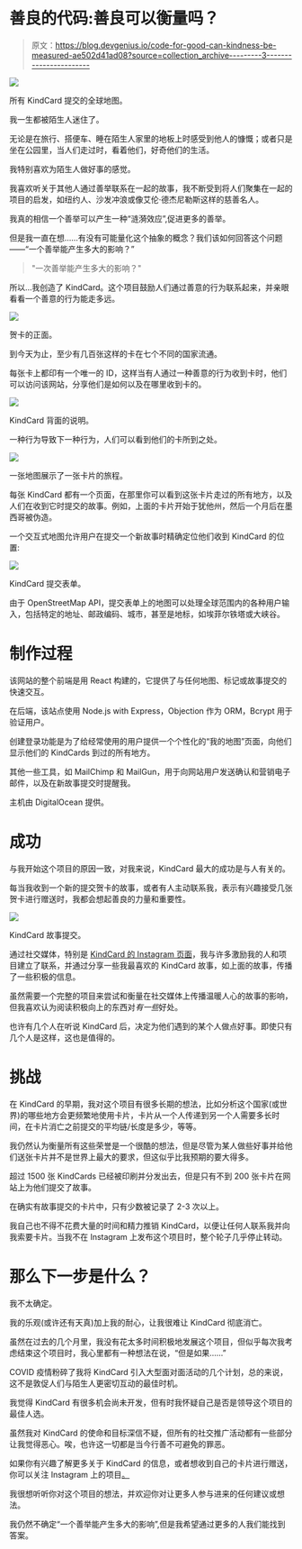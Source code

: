 # 善良的代码:善良可以衡量吗？

> 原文：<https://blog.devgenius.io/code-for-good-can-kindness-be-measured-ae502d41ad08?source=collection_archive---------3----------------------->

![](img/d8478daebee781d1e54a1cf3e711ca5f.png)

所有 KindCard 提交的全球地图。

我一生都被陌生人迷住了。

无论是在旅行、搭便车、睡在陌生人家里的地板上时感受到他人的慷慨；或者只是坐在公园里，当人们走过时，看着他们，好奇他们的生活。

我特别喜欢为陌生人做好事的感觉。

我喜欢听关于其他人通过善举联系在一起的故事，我不断受到将人们聚集在一起的项目的启发，如纽约人、沙发冲浪或像艾伦·德杰尼勒斯这样的慈善名人。

我真的相信一个善举可以产生一种“涟漪效应”,促进更多的善举。

但是我一直在想……有没有可能量化这个抽象的概念？我们该如何回答这个问题——“一个善举能产生多大的影响？”

> "一次善举能产生多大的影响？"

所以…我创造了 KindCard。这个项目鼓励人们通过善意的行为联系起来，并亲眼看看一个善意的行为能走多远。

![](img/a29d9a56e9bbf8cad7f2bb1782331a52.png)

贺卡的正面。

到今天为止，至少有几百张这样的卡在七个不同的国家流通。

每张卡上都印有一个唯一的 ID，这样当有人通过一种善意的行为收到卡时，他们可以访问该网站，分享他们是如何以及在哪里收到卡的。

![](img/6b4ca6d946e0d5bc8d5a1f843c4ac76c.png)

KindCard 背面的说明。

一种行为导致下一种行为，人们可以看到他们的卡所到之处。

![](img/810a36470788b40f0405b775c8e17637.png)

一张地图展示了一张卡片的旅程。

每张 KindCard 都有一个页面，在那里你可以看到这张卡片走过的所有地方，以及人们在收到它时提交的故事。例如，上面的卡片开始于犹他州，然后一个月后在墨西哥被伪造。

一个交互式地图允许用户在提交一个新故事时精确定位他们收到 KindCard 的位置:

![](img/fc95662ee93f0feda501eb6beecfdecb.png)

KindCard 提交表单。

由于 OpenStreetMap API，提交表单上的地图可以处理全球范围内的各种用户输入，包括特定的地址、邮政编码、城市，甚至是地标，如埃菲尔铁塔或大峡谷。

# **制作过程**

该网站的整个前端是用 React 构建的，它提供了与任何地图、标记或故事提交的快速交互。

在后端，该站点使用 Node.js with Express，Objection 作为 ORM，Bcrypt 用于验证用户。

创建登录功能是为了给经常使用的用户提供一个个性化的“我的地图”页面，向他们显示他们的 KindCards 到过的所有地方。

其他一些工具，如 MailChimp 和 MailGun，用于向网站用户发送确认和营销电子邮件，以及在新故事提交时提醒我。

主机由 DigitalOcean 提供。

# 成功

与我开始这个项目的原因一致，对我来说，KindCard 最大的成功是与人有关的。

每当我收到一个新的提交贺卡的故事，或者有人主动联系我，表示有兴趣接受几张贺卡进行赠送时，我都会想起善良的力量和重要性。

![](img/b5bf5e9811049f383d936a790c6d3fc7.png)

KindCard 故事提交。

通过社交媒体，特别是 [KindCard 的 Instagram 页面](https://www.instagram.com/kindcard_ig/)，我与许多激励我的人和项目建立了联系，并通过分享一些我最喜欢的 KindCard 故事，如上面的故事，传播了一些积极的信息。

虽然需要一个完整的项目来尝试和衡量在社交媒体上传播温暖人心的故事的影响，但我喜欢认为阅读积极向上的东西对*有一些*好处。

也许有几个人在听说 KindCard 后，决定为他们遇到的某个人做点好事。即使只有几个人是这样，这也是值得的。

# 挑战

在 KindCard 的早期，我对这个项目有很多长期的想法，比如分析这个国家(或世界)的哪些地方会更频繁地使用卡片，卡片从一个人传递到另一个人需要多长时间，在卡片消亡之前提交的平均链/长度是多少，等等。

我仍然认为衡量所有这些荣誉是一个很酷的想法，但是尽管为某人做些好事并给他们送张卡片并不是世界上最大的要求，但这似乎比我预期的要大得多。

超过 1500 张 KindCards 已经被印刷并分发出去，但是只有不到 200 张卡片在网站上为他们提交了故事。

在确实有故事提交的卡片中，只有少数被记录了 2-3 次以上。

我自己也不得不花费大量的时间和精力推销 KindCard，以便让任何人联系我并向我索要卡片。当我不在 Instagram 上发布这个项目时，整个轮子几乎停止转动。

# 那么下一步是什么？

我不太确定。

我的乐观(或许还有天真)加上我的耐心，让我很难让 KindCard 彻底消亡。

虽然在过去的几个月里，我没有花太多时间积极地发展这个项目，但似乎每次我考虑结束这个项目时，我心里都有一种想法在说，“但是如果……”

COVID 疫情粉碎了我将 KindCard 引入大型面对面活动的几个计划，总的来说，这不是敦促人们与陌生人更密切互动的最佳时机。

我觉得 KindCard 有很多机会尚未开发，但有时我怀疑自己是否是领导这个项目的最佳人选。

虽然我对 KindCard 的使命和目标深信不疑，但所有的社交推广活动都有一些部分让我觉得恶心。唉，也许这一切都是当今行善不可避免的罪恶。

如果你有兴趣了解更多关于 KindCard 的信息，或者想收到自己的卡片进行赠送，你可以关注 Instagram 上的项目[。](https://www.instagram.com/kindcard_ig/)

我很想听听你对这个项目的想法，并欢迎你对让更多人参与进来的任何建议或想法。

我仍然不确定“一个善举能产生多大的影响”,但是我希望通过更多的人我们能找到答案。